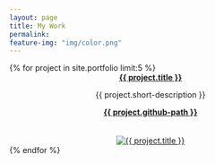 ```yaml
---
layout: page
title: My Work
permalink: 
feature-img: "img/color.png"
---
```


<div class="work">
    {% for project in site.portfolio limit:5 %}
    <div class="project" style="text-align:center;">
		<a href="{{ project.url | prepend: site.baseurl }}"><strong>{{ project.title }}</strong></a>
<!--		 <div class="boxed" style="text-align:center;"> -->
      <div class="project-description">
        <a href="{{ project.url | prepend: site.baseurl }}"></a>
        <p>{{ project.short-description }}</p>
      </div>
			<div class="github-path">
        <a href="{{ project.github-path }}"><strong>{{ project.github-path }}</strong></a>
      </div>
			<br><br>
      <div class="project-thumb">
          <a href="{{ project.url | prepend: site.baseurl }}">
            <img src="{{ project.thumbnail-path }}" alt="{{ project.title }}" align="middle">
          </a>
       </div>
     <!-- </div>  -->
    </div>
    {% endfor %}
  </div>
